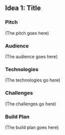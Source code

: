 ## Idea 1: Title

### Pitch

(The pitch goes here)

### Audience

(The audience goes here)

### Technologies

(The technologies go here)

### Challenges

(The challenges go here)

### Build Plan

(The build plan goes here)
